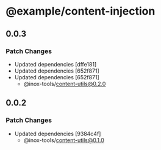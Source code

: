 # @example/content-injection

## 0.0.3

### Patch Changes

- Updated dependencies [dffe181]
- Updated dependencies [652f871]
- Updated dependencies [652f871]
  - @inox-tools/content-utils@0.2.0

## 0.0.2

### Patch Changes

- Updated dependencies [9384c4f]
  - @inox-tools/content-utils@0.1.0
